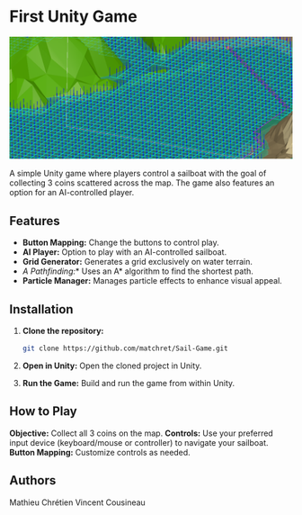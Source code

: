 # First Unity Game

![Game Banner](Assets/sailgame_photo.PNG)

A simple Unity game where players control a sailboat with the goal of collecting 3 coins scattered across the map. The game also features an option for an AI-controlled player.

## Features

- **Button Mapping:** Change the buttons to control play.
- **AI Player:** Option to play with an AI-controlled sailboat.
- **Grid Generator:** Generates a grid exclusively on water terrain.
- **A* Pathfinding:** Uses an A* algorithm to find the shortest path.
- **Particle Manager:** Manages particle effects to enhance visual appeal.

## Installation

1. **Clone the repository:**
   ```bash
   git clone https://github.com/matchret/Sail-Game.git
   
2. **Open in Unity:** Open the cloned project in Unity.

3. **Run the Game:** Build and run the game from within Unity.
   
## How to Play
**Objective:** Collect all 3 coins on the map.
**Controls:** Use your preferred input device (keyboard/mouse or controller) to navigate your sailboat.
**Button Mapping:** Customize controls as needed.

## Authors
Mathieu Chrétien
Vincent Cousineau

